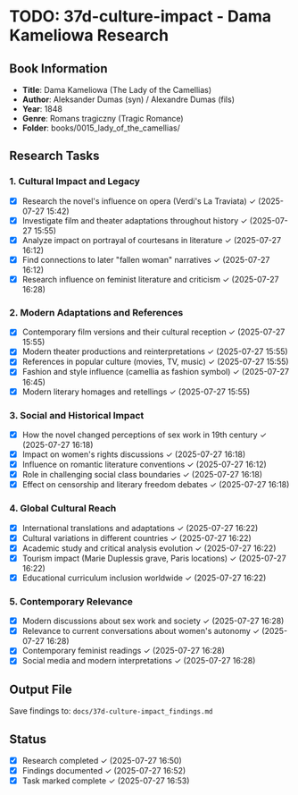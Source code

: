 # TODO: 37d-culture-impact - Dama Kameliowa Research

## Book Information
- **Title**: Dama Kameliowa (The Lady of the Camellias)
- **Author**: Aleksander Dumas (syn) / Alexandre Dumas (fils)
- **Year**: 1848
- **Genre**: Romans tragiczny (Tragic Romance)
- **Folder**: books/0015_lady_of_the_camellias/

## Research Tasks

### 1. Cultural Impact and Legacy
- [x] Research the novel's influence on opera (Verdi's La Traviata) ✓ (2025-07-27 15:42)
- [x] Investigate film and theater adaptations throughout history ✓ (2025-07-27 15:55)
- [x] Analyze impact on portrayal of courtesans in literature ✓ (2025-07-27 16:12)
- [x] Find connections to later "fallen woman" narratives ✓ (2025-07-27 16:12)
- [x] Research influence on feminist literature and criticism ✓ (2025-07-27 16:28)

### 2. Modern Adaptations and References
- [x] Contemporary film versions and their cultural reception ✓ (2025-07-27 15:55)
- [x] Modern theater productions and reinterpretations ✓ (2025-07-27 15:55)
- [x] References in popular culture (movies, TV, music) ✓ (2025-07-27 15:55)
- [x] Fashion and style influence (camellia as fashion symbol) ✓ (2025-07-27 16:45)
- [x] Modern literary homages and retellings ✓ (2025-07-27 15:55)

### 3. Social and Historical Impact
- [x] How the novel changed perceptions of sex work in 19th century ✓ (2025-07-27 16:18)
- [x] Impact on women's rights discussions ✓ (2025-07-27 16:18)
- [x] Influence on romantic literature conventions ✓ (2025-07-27 16:12)
- [x] Role in challenging social class boundaries ✓ (2025-07-27 16:18)
- [x] Effect on censorship and literary freedom debates ✓ (2025-07-27 16:18)

### 4. Global Cultural Reach
- [x] International translations and adaptations ✓ (2025-07-27 16:22)
- [x] Cultural variations in different countries ✓ (2025-07-27 16:22)
- [x] Academic study and critical analysis evolution ✓ (2025-07-27 16:22)
- [x] Tourism impact (Marie Duplessis grave, Paris locations) ✓ (2025-07-27 16:22)
- [x] Educational curriculum inclusion worldwide ✓ (2025-07-27 16:22)

### 5. Contemporary Relevance
- [x] Modern discussions about sex work and society ✓ (2025-07-27 16:28)
- [x] Relevance to current conversations about women's autonomy ✓ (2025-07-27 16:28)
- [x] Contemporary feminist readings ✓ (2025-07-27 16:28)
- [x] Social media and modern interpretations ✓ (2025-07-27 16:28)

## Output File
Save findings to: `docs/37d-culture-impact_findings.md`

## Status
- [x] Research completed ✓ (2025-07-27 16:50)
- [x] Findings documented ✓ (2025-07-27 16:52)
- [x] Task marked complete ✓ (2025-07-27 16:53)